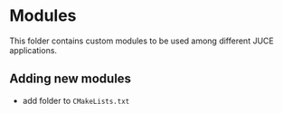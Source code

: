# Modules
This folder contains custom modules to be used among different JUCE applications.

## Adding new modules
- add folder to `CMakeLists.txt`